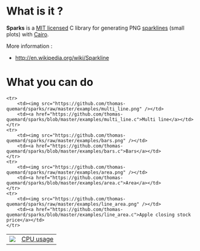 # What is it ?

**Sparks** is a [MIT licensed](https://github.com/thomas-quemard/sparks/blob/master/LICENSE) C library for generating PNG [sparklines](http://en.wikipedia.org/wiki/Sparkline) (small
plots) with [Cairo](http://cairographics.org/).

More information :

* http://en.wikipedia.org/wiki/Sparkline



# What you can do

<table>
	<tr>
		<td><img src="https://github.com/thomas-quemard/sparks/raw/master/examples/line.png" /></td>
		<td><a href="https://github.com/thomas-quemard/sparks/blob/master/examples/line.c">CPU usage</a></td>
	</tr>

	<tr>
		<td><img src="https://github.com/thomas-quemard/sparks/raw/master/examples/multi_line.png" /></td>
		<td><a href="https://github.com/thomas-quemard/sparks/blob/master/examples/multi_line.c">Multi line</a></td>
	</tr>
	<tr>
		<td><img src="https://github.com/thomas-quemard/sparks/raw/master/examples/bars.png" /></td>
		<td><a href="https://github.com/thomas-quemard/sparks/blob/master/examples/bars.c">Bars</a></td>
	</tr>
	<tr>
		<td><img src="https://github.com/thomas-quemard/sparks/raw/master/examples/area.png" /></td>
		<td><a href="https://github.com/thomas-quemard/sparks/blob/master/examples/area.c">Area</a></td>
	</tr>
	<tr>
		<td><img src="https://github.com/thomas-quemard/sparks/raw/master/examples/line_area.png" /></td>
		<td><a href="https://github.com/thomas-quemard/sparks/blob/master/examples/line_area.c">Apple closing stock price</a></td>
	</tr>
</table>
